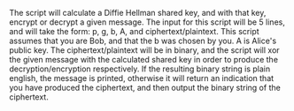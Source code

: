 The script will calculate a Diffie Hellman shared key, and with that key, encrypt or decrypt a given message. The input for this script will be 5 lines, and will take the form: p, g, b, A, and ciphertext/plaintext. This script assumes that you are Bob, and that the b was chosen by you. A is Alice's public key. The ciphertext/plaintext will be in binary, and the script will xor the given message with the calculated shared key in order to produce the decryption/encryption respectively. If the resulting binary string is plain english, the message is printed, otherwise it will return an indication that you have produced the ciphertext, and then output the binary string of the ciphertext.
